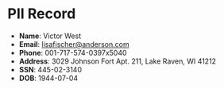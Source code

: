 # PII Record
- **Name**: Victor West
- **Email**: lisafischer@anderson.com
- **Phone**: 001-717-574-0397x5040
- **Address**: 3029 Johnson Fort Apt. 211, Lake Raven, WI 41212
- **SSN**: 445-02-3140
- **DOB**: 1944-07-04
